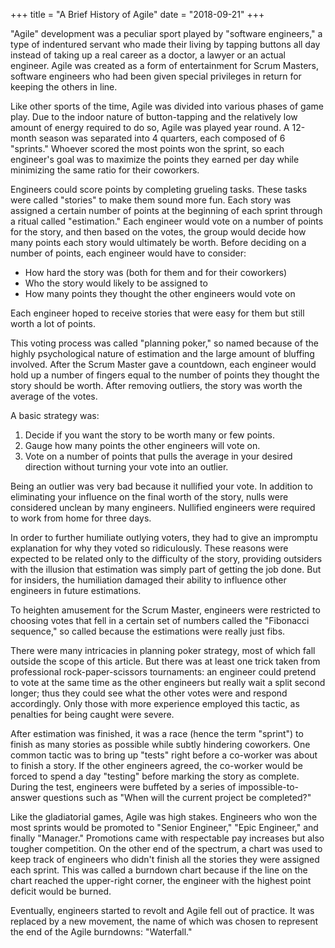 +++
title = "A Brief History of Agile"
date = "2018-09-21"
+++

"Agile" development was a peculiar sport played by "software engineers," a type
of indentured servant who made their living by tapping buttons all day instead
of taking up a real career as a doctor, a lawyer or an actual engineer. Agile
was created as a form of entertainment for Scrum Masters, software engineers
who had been given special privileges in return for keeping the others in line.

Like other sports of the time, Agile was divided into various phases of game
play. Due to the indoor nature of button-tapping and the relatively low amount
of energy required to do so, Agile was played year round. A 12-month season was
separated into 4 quarters, each composed of 6 "sprints." Whoever scored the
most points won the sprint, so each engineer's goal was to maximize the points
they earned per day while minimizing the same ratio for their coworkers.

Engineers could score points by completing grueling tasks. These tasks were
called "stories" to make them sound more fun. Each story was assigned a certain
number of points at the beginning of each sprint through a ritual called
"estimation." Each engineer would vote on a number of points for the story, and
then based on the votes, the group would decide how many points each story
would ultimately be worth. Before deciding on a number of points, each engineer
would have to consider:

- How hard the story was (both for them and for their coworkers)
- Who the story would likely to be assigned to
- How many points they thought the other engineers would vote on

Each engineer hoped to receive stories that were easy for them but still worth
a lot of points.

This voting process was called "planning poker," so named because of the highly
psychological nature of estimation and the large amount of bluffing involved.
After the Scrum Master gave a countdown, each engineer would hold up a number
of fingers equal to the number of points they thought the story should be
worth. After removing outliers, the story was worth the average of the votes.

A basic strategy was:

1. Decide if you want the story to be worth many or few points.
2. Gauge how many points the other engineers will vote on.
3. Vote on a number of points that pulls the average in your desired direction
   without turning your vote into an outlier.

Being an outlier was very bad because it nullified your vote. In addition to
eliminating your influence on the final worth of the story, nulls were
considered unclean by many engineers. Nullified engineers were required to work
from home for three days.

In order to further humiliate outlying voters, they had to give an impromptu
explanation for why they voted so ridiculously. These reasons were expected to
be related only to the difficulty of the story, providing outsiders with the
illusion that estimation was simply part of getting the job done. But for
insiders, the humiliation damaged their ability to influence other engineers in
future estimations.

To heighten amusement for the Scrum Master, engineers were restricted to
choosing votes that fell in a certain set of numbers called the "Fibonacci
sequence," so called because the estimations were really just fibs.

There were many intricacies in planning poker strategy, most of which fall
outside the scope of this article. But there was at least one trick taken from
professional rock-paper-scissors tournaments: an engineer could pretend to vote
at the same time as the other engineers but really wait a split second longer;
thus they could see what the other votes were and respond accordingly. Only
those with more experience employed this tactic, as penalties for being caught
were severe.

After estimation was finished, it was a race (hence the term "sprint") to
finish as many stories as possible while subtly hindering coworkers. One common
tactic was to bring up "tests" right before a co-worker was about to finish a
story. If the other engineers agreed, the co-worker would be forced to spend a
day "testing" before marking the story as complete. During the test, engineers
were buffeted by a series of impossible-to-answer questions such as "When will
the current project be completed?"

Like the gladiatorial games, Agile was high stakes. Engineers who won the most
sprints would be promoted to "Senior Engineer," "Epic Engineer," and finally
"Manager." Promotions came with respectable pay increases but also tougher
competition. On the other end of the spectrum, a chart was used to keep track
of engineers who didn't finish all the stories they were assigned each sprint.
This was called a burndown chart because if the line on the chart reached the
upper-right corner, the engineer with the highest point deficit would be burned.

Eventually, engineers started to revolt and Agile fell out of practice. It was
replaced by a new movement, the name of which was chosen to represent the end
of the Agile burndowns: "Waterfall."
